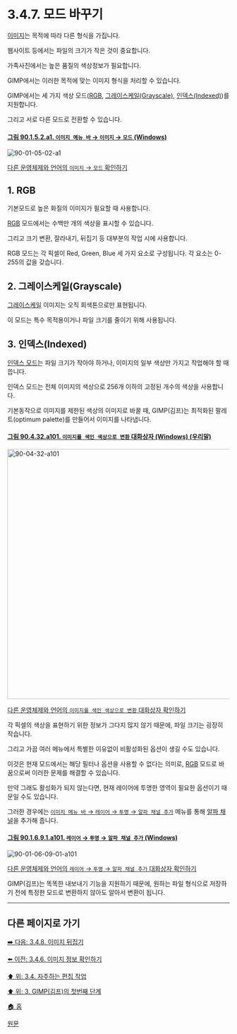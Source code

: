 # 3.4.7. 모드 바꾸기
[이미지](./19-glossaryx-image.md)는 목적에 따라 다른 형식을 가집니다. 

웹사이트 등에서는 파일의 크기가 작은 것이 중요합니다. 

가족사진에서는 높은 품질의 색상정보가 필요합니다. 

GIMP에서는 이러한 목적에 맞는 이미지 형식을 처리할 수 있습니다. 

GIMP에서는 세 가지 색상 모드([RGB](./19-glossaryx-color_mode_rgb.md), [그레이스케일(Grayscale)](./19-glossaryx-color_mode_grayscale.md), [인덱스(Indexed)](./19-glossaryx-color_mode_indexed.md))를 지원합니다. 

그리고 서로 다른 모드로 전환할 수 있습니다.

<a id="90-01-05-02-a1"></a>

#### [그림 90.1.5.2.a1. `이미지 메뉴 바` → `이미지` → `모드` (Windows)](./90-01-05-02-00-mode.md#90-01-05-02-a1)
![90-01-05-02-a1](https://github.com/wonder13662/gimp/assets/15767104/97db94d4-9a8b-4ab5-9ab3-5e65da6737c7)

[다른 운영체제와 언어의 `이미지` → `모드` 확인하기](./90-01-05-02-00-mode.md#90-01-05-02-a2)

<a id="03-04-07-s1"></a>

## 1. RGB
기본모드로 높은 화질의 이미지가 필요할 때 사용합니다. 

[RGB](./19-glossaryx-color_mode_rgb.md) 모드에서는 수백만 개의 색상을 표시할 수 있습니다. 

그리고 크기 변환, 잘라내기, 뒤집기 등 대부분의 작업 시에 사용합니다. 

RGB 모드는 각 픽셀이 Red, Green, Blue 세 가지 요소로 구성됩니다. 각 요소는 0-255의 값을 갖습니다. 

<a id="03-04-07-s2"></a>

## 2. 그레이스케일(Grayscale)
[그레이스케일](./19-glossaryx-color_mode_grayscale.md) 이미지는 오직 회색톤으로만 표현됩니다.

이 모드는 특수 목적용이거나 파일 크기를 줄이기 위해 사용됩니다. 

<a id="03-04-07-s3"></a>

## 3. 인덱스(Indexed)
[인덱스 모드](./19-glossaryx-color_mode_indexed.md)는 파일 크기가 작아야 하거나, 이미지의 일부 색상만 가지고 작업해야 할 때 씁니다. 

인덱스 모드는 전체 이미지의 색상으로 256개 이하의 고정된 개수의 색상을 사용합니다. 

기본동작으로 이미지를 제한된 색상의 이미지로 바꿀 때, GIMP(김프)는 최적화된 팔레트(optimum palette)를 만들어서 이미지를 나타냅니다.

<a id="90-04-32-a101"></a>

#### [그림 90.4.32.a101. `이미지를 색인 색상으로 변환` 대화상자 (Windows) (우리말)](./90-04-0032-convert_image_to_indexed_colors.md#90-04-32-a101)
<img width="658" height="566" alt="90-04-32-a101" src="https://github.com/wonder13662/gimp/assets/15767104/309f2a53-e806-4d69-bb89-22799ea04368" />

[다른 운영체제와 언어의 `이미지를 색인 색상으로 변환` 대화상자 확인하기](./90-04-0032-convert_image_to_indexed_colors.md#90-04-32-a102)

각 픽셀의 색상을 표현하기 위한 정보가 그다지 많지 않기 때문에, 파일 크기는 굉장히 작습니다. 

그리고 가끔 여러 메뉴에서 특별한 이유없이 비활성화된 옵션이 생길 수도 있습니다. 

이것은 현재 모드에서는 해당 필터나 옵션을 사용할 수 없다는 의미로, [RGB](./19-glossaryx-color_mode_rgb.md) 모드로 바꿈으로써 이러한 문제를 해결할 수 있습니다. 

만약 그래도 활성화가 되지 않는다면, 현재 레이어에 투명한 영역이 필요한 옵션이기 때문일 수도 있습니다. 

그러한 경우에는 [`이미지 메뉴 바` → `레이어` → `투명` → `알파 채널 추가`](./16-07-34-add_alpha_channel.md) 메뉴를 통해 [알파 채널](./19-glossaryx-alpha_channel.md)을 추가해 줍니다.

<a id="90-01-06-09-01-a101"></a>

#### [그림 90.1.6.9.1.a101. `레이어` → `투명` → `알파 채널 추가` (Windows)](./90-01-06-09-01-add_alpha_channel.md#90-01-06-09-01-a101)
![90-01-06-09-01-a101](https://github.com/wonder13662/gimp/assets/15767104/3fb3ad7c-4a41-492e-9797-bed56dc9d936)

[다른 운영체제와 언어의 `레이어` → `투명` → `알파 채널 추가` 대화상자 확인하기](./90-01-06-09-01-add_alpha_channel.md#90-01-06-09-01-a102)

GIMP(김프)는 똑똑한 내보내기 기능을 지원하기 때문에, 원하는 파일 형식으로 저장하기 전에 특정한 모드로 변환하지 않아도 알아서 변환이 됩니다.

<a commnet="gif 이미지 변환시에 이런 사례가 보일 것 같음. 확인해보고 추가하자."></a>

***

## 다른 페이지로 가기
[➡️ 다음: 3.4.8. 이미지 뒤집기](./03-04-08-flip-an-image.md)

[⬅️ 이전: 3.4.6. 이미지 정보 확인하기](./03-04-06-find-info-about-your-image.md)

[⬆️ 위: 3.4. 자주하는 편집 작업](./03-04-00-common-tasks.md)

[⬆️ 위: 3. GIMP(김프)의 첫번째 단계](./03-00-first-step-with-gimp.md)

[🏠 홈](./00-home.md)

[원문](https://docs.gimp.org/2.10/ko/gimp-tutorial-quickie-change-mode.html)